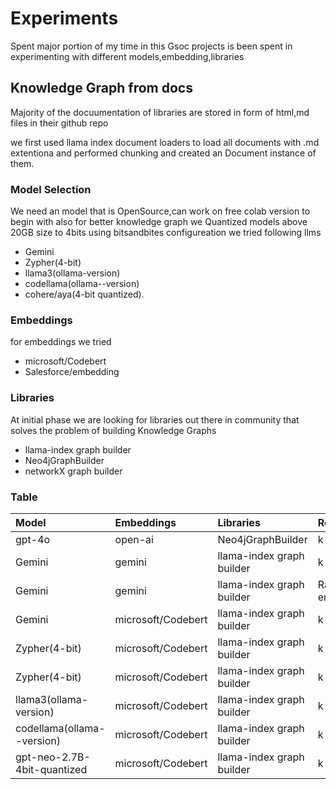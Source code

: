 # Experiments
Spent major portion of my time in this Gsoc projects is been spent in experimenting with different models,embedding,libraries

## Knowledge Graph from docs
Majority of the docuumentation of libraries are stored in form of html,md files in their github repo

we first used llama index document loaders to load all documents with .md extentiona and performed chunking and created an Document instance of them. 

### Model Selection
 We need an model that is OpenSource,can work on free colab version to begin with
also for better knowledge graph we Quantized models above 20GB size to 4bits using bitsandbites configureation
we tried following llms
- Gemini
- Zypher(4-bit)
- llama3(ollama-version)
- codellama(ollama--version)
- cohere/aya(4-bit quantized). 

### Embeddings 
for embeddings we tried
- microsoft/Codebert
- Salesforce/embedding

### Libraries
At initial phase we are looking for libraries out there in community that solves the problem of building Knowledge Graphs
- llama-index graph builder
- Neo4jGraphBuilder
- networkX graph builder

### Table
| Model                       | Embeddings         | Libraries                 | Remarks    | Documents | artifacts                                              
|:----------------------------|:-------------------|:--------------------------|:-----------|:----------|:-------------------------------------------------------|
| gpt-4o| open-ai| Neo4jGraphBuilder        | k          | keras-io  |                                                        |
| Gemini                      | gemini             | llama-index graph builder | k          | keras-nlp | - [viz](artifacts/vizualization/ex1.html)              |
| Gemini                      | gemini             | llama-index graph builder | Rate-error | keras-io  |                                                        |
| Gemini                      | microsoft/Codebert | llama-index graph builder | k          | keras-nlp | - [viz](artifacts/vizualization/gem_mcode_k_nlp.html)  |
| Zypher(4-bit)               | microsoft/Codebert | llama-index graph builder | k          | keras-nlp | -[viz](artifacts/vizualization/zy_knlp.html)           |
| Zypher(4-bit)               | microsoft/Codebert | llama-index graph builder | k          | keras-io  | -[viz](artifacts/vizualization/examp.html)             |
| llama3(ollama-version)      | microsoft/Codebert | llama-index graph builder | k          | keras-nlp | -[viz](artifacts/vizualization/Graph_visualization.html)
| codellama(ollama--version)  | microsoft/Codebert | llama-index graph builder | k          | keras-nlp | -[viz](artifacts/vizualization/code_1.html)            
| gpt-neo-2.7B-4bit-quantized | microsoft/Codebert | llama-index graph builder | k          | keras-nlp | [viz](artifacts/vizualization/graph_gpt3-neo.html)     